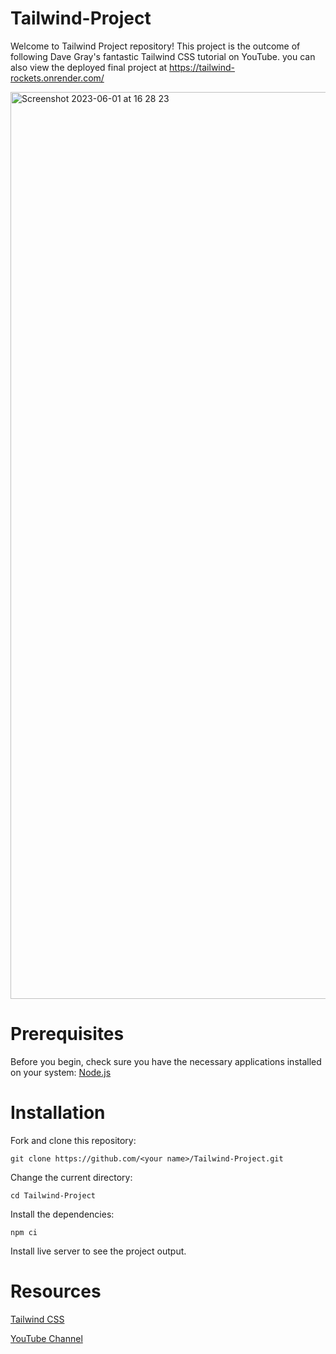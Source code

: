 # Tailwind-Project
Welcome to Tailwind Project repository! This project is the outcome of following Dave Gray's fantastic Tailwind CSS tutorial on YouTube. 
you can also view the deployed final project at https://tailwind-rockets.onrender.com/

<img width="1451" alt="Screenshot 2023-06-01 at 16 28 23" src="https://github.com/rashed4949/Tailwind-Project/assets/67440407/7bbabab9-c234-4276-af88-0ea463ccf275">

# Prerequisites
Before you begin, check sure you have the necessary applications installed on your system:
[Node.js](https://nodejs.org/en)

# Installation
Fork and clone this repository:
```
git clone https://github.com/<your name>/Tailwind-Project.git
```
Change the current directory:
```
cd Tailwind-Project
```
Install the dependencies:
```
npm ci
```
Install live server to see the project output.

# Resources
[Tailwind CSS ](https://tailwindcss.com/)

[YouTube Channel](https://www.youtube.com/watch?v=lCxcTsOHrjo)

